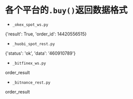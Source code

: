 # 各个平台的`.buy()`返回数据格式

- `_okex_spot_ws.py`

{'result': True, 'order_id': 14420556515}

- `_huobi_spot_rest.py`

{'status': 'ok', 'data': '460910789'}

- `_bitfinex_ws.py`

order_result

- `_bitnance_rest.py`

order_result

